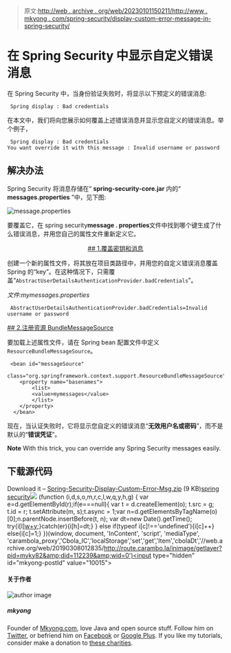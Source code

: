 > 原文:[http://web . archive . org/web/20230101150211/http://www . mkyong . com/spring-security/display-custom-error-message-in-spring-security/](http://web.archive.org/web/20230101150211/http://www.mkyong.com/spring-security/display-custom-error-message-in-spring-security/)

# 在 Spring Security 中显示自定义错误消息

在 Spring Security 中，当身份验证失败时，将显示以下预定义的错误消息:

```
 Spring display : Bad credentials 
```

在本文中，我们将向您展示如何覆盖上述错误消息并显示您自定义的错误消息。举个例子，

```
 Spring display : Bad credentials
You want override it with this message : Invalid username or password 
```

## 解决办法

Spring Security 将消息存储在“ **spring-security-core.jar** 内的“ **messages.properties** ”中，见下图:

![message.properties](../Images/f6a16af3711f510772bec066f9d91cf2.png "message-properties-spring-security")

要覆盖它，在 spring security**message . properties**文件中找到哪个键生成了什么错误消息，并用您自己的属性文件重新定义它。

 <ins class="adsbygoogle" style="display:block; text-align:center;" data-ad-format="fluid" data-ad-layout="in-article" data-ad-client="ca-pub-2836379775501347" data-ad-slot="6894224149">## 1.覆盖密钥和消息

创建一个新的属性文件，将其放在项目类路径中，并用您的自定义错误消息覆盖 Spring 的“key”。在这种情况下，只需覆盖“`AbstractUserDetailsAuthenticationProvider.badCredentials`”。

*文件:mymessages.properties*

```
 AbstractUserDetailsAuthenticationProvider.badCredentials=Invalid username or password 
```

 <ins class="adsbygoogle" style="display:block" data-ad-client="ca-pub-2836379775501347" data-ad-slot="8821506761" data-ad-format="auto" data-ad-region="mkyongregion">## 2.注册资源 BundleMessageSource

要加载上述属性文件，请在 Spring bean 配置文件中定义`ResourceBundleMessageSource`。

```
 <bean id="messageSource"
	class="org.springframework.context.support.ResourceBundleMessageSource">
	<property name="basenames">
	    <list>
		<value>mymessages</value>
	    </list>
	</property>
  </bean> 
```

现在，当认证失败时，它将显示您自定义的错误消息“**无效用户名或密码**”，而不是默认的“**错误凭证**”。

**Note**
With this trick, you can override any Spring Security messages easily.

## 下载源代码

Download it – [Spring-Security-Display-Custom-Error-Msg.zip](http://web.archive.org/web/20190308012835/http://www.mkyong.com/wp-content/uploads/2011/08/Spring-Security-Display-Custom-Error-Msg.zip) (9 KB)[spring security](http://web.archive.org/web/20190308012835/http://www.mkyong.com/tag/spring-security/)</ins></ins>![](../Images/c859fea7ee43182803033d749553b221.png) (function (i,d,s,o,m,r,c,l,w,q,y,h,g) { var e=d.getElementById(r);if(e===null){ var t = d.createElement(o); t.src = g; t.id = r; t.setAttribute(m, s);t.async = 1;var n=d.getElementsByTagName(o)[0];n.parentNode.insertBefore(t, n); var dt=new Date().getTime(); try{i[l][w+y](h,i[l][q+y](h)+'&amp;'+dt);}catch(er){i[h]=dt;} } else if(typeof i[c]!=='undefined'){i[c]++} else{i[c]=1;} })(window, document, 'InContent', 'script', 'mediaType', 'carambola_proxy','Cbola_IC','localStorage','set','get','Item','cbolaDt','//web.archive.org/web/20190308012835/http://route.carambo.la/inimage/getlayer?pid=myky82&amp;did=112239&amp;wid=0')<input type="hidden" id="mkyong-postId" value="10015">

#### 关于作者

![author image](../Images/2c9221fbafb0d729b42a2d1fe9f449ba.png)

##### mkyong

Founder of [Mkyong.com](http://web.archive.org/web/20190308012835/http://mkyong.com/), love Java and open source stuff. Follow him on [Twitter](http://web.archive.org/web/20190308012835/https://twitter.com/mkyong), or befriend him on [Facebook](http://web.archive.org/web/20190308012835/http://www.facebook.com/java.tutorial) or [Google Plus](http://web.archive.org/web/20190308012835/https://plus.google.com/110948163568945735692?rel=author). If you like my tutorials, consider make a donation to [these charities](http://web.archive.org/web/20190308012835/http://www.mkyong.com/blog/donate-to-charity/).